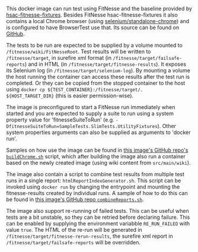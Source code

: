 This docker image can run test using FitNesse and the baseline provided by [hsac-fitnesse-fixtures](https://github.com/fhoeben/hsac-fitnesse-fixtures).
Besides FitNesse hsac-fitnesse-fixtures it also contains a local Chrome browser (using [selenium/standalone-chrome](https://hub.docker.com/r/selenium/standalone-chrome/)) and is configured to have BrowserTest use that.
Its source can be found on [GitHub](https://github.com/fhoeben/hsac-fitnesse-docker).

The tests to be run are expected to be supplied by a volume mounted to `/fitnesse/wiki/FitNesseRoot`. 
Test results will be written to `/fitnesse/target`, in surefire xml format (in `/fitnesse/target/failsafe-reports`) and in HTML (in `/fitnesse/target/fitnesse-results`).
It exposes its Selenium log (in `/fitnesse/target/selenium-log`).
By mounting a volume the host running the container can access these results after the test run is completed. 
Or they can be copied from the stopped container to the host using `docker cp ${TEST_CONTAINER}:/fitnesse/target/. ${HOST_TARGET_DIR}` (this is easier permission-wise).

The image is preconfigured to start a FitNesse run immediately when started and you are expected to supply a suite to run using a system property value for 'fitnesseSuiteToRun'
(e.g. `-DfitnesseSuiteToRun=SampleTests.SlimTests.UtilityFixtures`). Other system properties arguments can also be supplied as arguments to 'docker run'.

Samples on how use the image can be found in [this image's GitHub repo's `buildChrome.sh`](https://github.com/fhoeben/hsac-fitnesse-docker/blob/master/buildChrome.sh) script, which after building the image
also run a container based on the newly created image (using wiki content from `src/main/wiki`). 

The image also contain a script to combine test results from multiple test runs in a single report: `htmlReportIndexGenerator.sh`.
This script can be invoked using `docker run` by changing the entrypoint and mounting the fitnesse-results created by individual runs.
A sample of how to do this can be found in [this image's GitHub repo `combineReports.sh`](https://github.com/fhoeben/hsac-fitnesse-docker/blob/master/combineReports.sh). 

The image also support re-running of failed tests. This can be useful when tests are a bit unstable, so they can be retried before declaring failure. This can be enabled by
supplying the environment variabble `RE_RUN_FAILED` with value `true`. The HTML of the re-run will be generated in `/fitnesse/target/fitnesse-rerun-results`, the surefire xml
report in `/fitnesse/target/failsafe-reports` will be overridden.